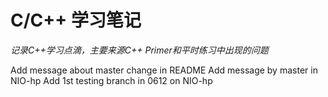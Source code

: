 # C/C++ 学习笔记
*记录C++学习点滴，主要来源C++ Primer和平时练习中出现的问题*

Add message about master change in README
Add message by master in NIO-hp
Add 1st testing branch in 0612 on NIO-hp
